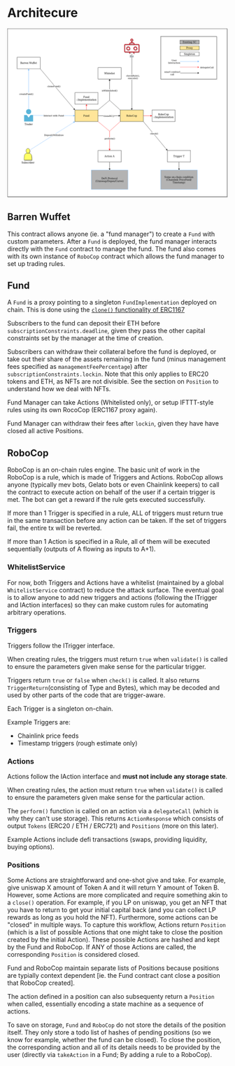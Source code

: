 # Architecure

![arch_diagram](./BW.drawio.png)

## Barren Wuffet

This contract allows anyone (ie. a "fund manager") to create a `Fund` with custom parameters. After a `Fund` is deployed, the fund manager interacts directly with the `Fund` contract to manage the fund. The fund also comes with its own instance of `RoboCop` contract which allows the fund manager to set up trading rules.

## Fund

A `Fund` is a proxy pointing to a singleton `FundImplementation` deployed on chain. This is done using the [`clone()` functionality of ERC1167](https://blog.openzeppelin.com/workshop-recap-cheap-contract-deployment-through-clones/)

Subscribers to the fund can deposit their ETH before `subscriptionConstraints.deadline`, given they pass the other capital constraints set by the manager at the time of creation.

Subscribers can withdraw their collateral before the fund is deployed, or take out their share of the assets remaining in the fund (minus management fees specified as `managementFeePercentage`) after `subscriptionConstraints.lockin`. Note that this only applies to ERC20 tokens and ETH, as NFTs are not divisible. See the section on `Position` to understand how we deal with NFTs.

Fund Manager can take Actions (Whitelisted only), or setup IFTTT-style rules using its own RocoCop (ERC1167 proxy again).

Fund Manager can withdraw their fees after `lockin`, given they have have closed all active Positions.

## RoboCop

RoboCop is an on-chain rules engine. The basic unit of work in the RoboCop is a rule, which is made of Triggers and Actions. RoboCop allows anyone (typically mev bots, Gelato bots or even Chainlink keepers) to call the contract to execute action on behalf of the user if a certain trigger is met. The bot can get a reward if the rule gets executed successfully.

If more than 1 Trigger is specified in a rule, ALL of triggers must return true in the same transaction before any action can be taken. If the set of triggers fail, the entire tx will be reverted.

If more than 1 Action is specified in a Rule, all of them will be executed sequentially (outputs of A flowing as inputs to A+1).

### WhitelistService

For now, both Triggers and Actions have a whitelist (maintained by a global `WhitelistService` contract) to reduce the attack surface. The eventual goal is to allow anyone to add new triggers and actions (following the ITrigger and IAction interfaces) so they can make custom rules for automating arbitrary operations.

### Triggers

Triggers follow the ITrigger interface.

When creating rules, the triggers must return `true` when `validate()` is called to ensure the parameters given make sense for the particular trigger.

Triggers return `true` or `false` when `check()` is called. It also returns `TriggerReturn`(consisting of Type and Bytes), which may be decoded and used by other parts of the code that are trigger-aware.

Each Trigger is a singleton on-chain.

Example Triggers are:

- Chainlink price feeds
- Timestamp triggers (rough estimate only)

### Actions

Actions follow the IAction interface and **must not include any storage state**.

When creating rules, the action must return `true` when `validate()` is called to ensure the parameters given make sense for the particular action.

The `perform()` function is called on an action via a `delegateCall` (which is why they can't use storage). This returns `ActionResponse` which consists of output `Tokens` (ERC20 / ETH / ERC721) and `Positions` (more on this later).

Example Actions include defi transactions (swaps, providing liquidity, buying options).

### Positions

Some Actions are straightforward and one-shot give and take. For example, give uniswap X amount of Token A and it will return Y amount of Token B.
However, some Actions are more complicated and require something akin to a `close()` operation. For example, if you LP on uniswap, you get an NFT that you have to return to get your initial capital back (and you can collect LP rewards as long as you hold the NFT).
Furthermore, some actions can be "closed" in multiple ways. To capture this workflow, Actions return `Position` (which is a list of possible Actions that one might take to close the position created by the initial Action). These possible Actions are hashed and kept by the Fund and RoboCop. If ANY of those Actions are called, the corresponding `Position` is considered closed.

Fund and RoboCop maintain separate lists of Positions because positions are typially context dependent [ie. the Fund contract cant close a position that RoboCop created].

The action defined in a position can also subsequenty return a `Position` when called, essentially encoding a state machine as a sequence of actions.

To save on storage, `Fund` and `RoboCop` do not store the details of the position itself. They only store a todo list of hashes of pending positions (so we know for example, whether the fund can be closed). To close the position, the corresponding action and all of its details needs to be provided by the user (directly via `takeAction` in a Fund; By adding a rule to a RoboCop).
